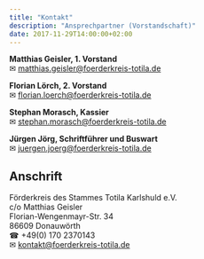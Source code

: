 ```yaml
---
title: "Kontakt"
description: "Ansprechpartner (Vorstandschaft)"
date: 2017-11-29T14:00:00+02:00
---
```


**Matthias Geisler, 1. Vorstand**<br>
✉&nbsp;matthias.geisler@foerderkreis-totila.de<br>

**Florian Lörch, 2. Vorstand**<br>
✉&nbsp;florian.loerch@foerderkreis-totila.de<br>

**Stephan Morasch, Kassier**<br>
✉&nbsp;stephan.morasch@foerderkreis-totila.de<br>

**Jürgen Jörg, Schriftführer und Buswart**<br>
✉&nbsp;juergen.joerg@foerderkreis-totila.de<br>

## Anschrift

Förderkreis des Stammes Totila Karlshuld e.V.<br>
c/o Matthias Geisler<br>
Florian-Wengenmayr-Str. 34<br>
86609 Donauwörth<br>
☎&nbsp;+49(0) 170 2370143<br>
✉&nbsp;kontakt@foerderkreis-totila.de<br>
